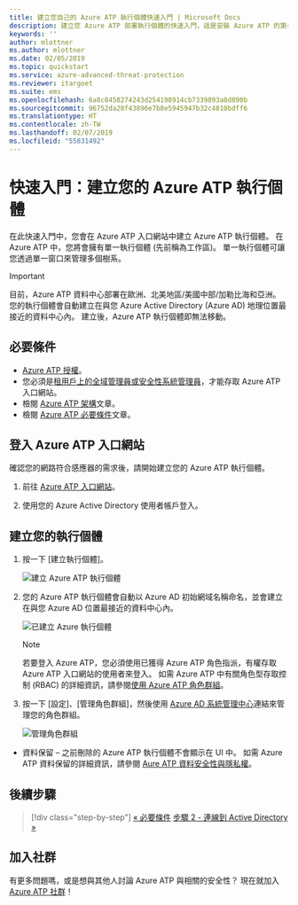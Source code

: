 ```yaml
---
title: 建立您自己的 Azure ATP 執行個體快速入門 | Microsoft Docs
description: 建立您 Azure ATP 部署執行個體的快速入門，這是安裝 Azure ATP 的第一步。
keywords: ''
author: mlottner
ms.author: mlottner
ms.date: 02/05/2019
ms.topic: quickstart
ms.service: azure-advanced-threat-protection
ms.reviewer: itargoet
ms.suite: ems
ms.openlocfilehash: 6a8c8458274243d254198914cb7339893a8d890b
ms.sourcegitcommit: 96752da28f43896e7b8e5945947b32c4810bdff6
ms.translationtype: HT
ms.contentlocale: zh-TW
ms.lasthandoff: 02/07/2019
ms.locfileid: "55831492"
---
```

# <a name="quickstart-create-your-azure-atp-instance"></a>快速入門：建立您的 Azure ATP 執行個體

在此快速入門中，您會在 Azure ATP 入口網站中建立 Azure ATP 執行個體。 在 Azure ATP 中，您將會擁有單一執行個體 (先前稱為工作區)。 單一執行個體可讓您透過單一窗口來管理多個樹系。

> [!IMPORTANT]
> 目前，Azure ATP 資料中心部署在歐洲、北美地區/美國中部/加勒比海和亞洲。 您的執行個體會自動建立在與您 Azure Active Directory (Azure AD) 地理位置最接近的資料中心內。 建立後，Azure ATP 執行個體即無法移動。

## <a name="prerequisites"></a>必要條件

- [Azure ATP 授權](atp-technical-faq.md#licensing-and-privacy)。
- 您必須是[租用戶上的全域管理員或安全性系統管理員](https://docs.microsoft.com/azure/active-directory/users-groups-roles/directory-assign-admin-roles#available-roles)，才能存取 Azure ATP 入口網站。
- 檢閱 [Azure ATP 架構](atp-architecture.md)文章。
- 檢閱 [Azure ATP 必要條件](atp-prerequisites.md)文章。 

## <a name="sign-in-to-the-azure-atp-portal"></a>登入 Azure ATP 入口網站

確認您的網路符合感應器的需求後，請開始建立您的 Azure ATP 執行個體。

1. 前往 [Azure ATP 入口網站](https://portal.atp.azure.com)。

2. 使用您的 Azure Active Directory 使用者帳戶登入。

## <a name="create-your-instance"></a>建立您的執行個體

1. 按一下 [建立執行個體]。 

    ![建立 Azure ATP 執行個體](media/create-instance.png)

2. 您的 Azure ATP 執行個體會自動以 Azure AD 初始網域名稱命名，並會建立在與您 Azure AD 位置最接近的資料中心內。 

    ![已建立 Azure 執行個體](media/instance-created.png)

    > [!NOTE]
    > 若要登入 Azure ATP，您必須使用已獲得 Azure ATP 角色指派，有權存取 Azure ATP 入口網站的使用者來登入。 如需 Azure ATP 中有關角色型存取控制 (RBAC) 的詳細資訊，請參閱[使用 Azure ATP 角色群組](atp-role-groups.md)。
 
3. 按一下 [設定]、[管理角色群組]，然後使用 [Azure AD 系統管理中心](https://docs.microsoft.com/azure/active-directory/active-directory-assign-admin-roles-azure-portal)連結來管理您的角色群組。

    ![管理角色群組](media/creation-manage-role-groups.png)

- 資料保留 – 之前刪除的 Azure ATP 執行個體不會顯示在 UI 中。 如需 Azure ATP 資料保留的詳細資訊，請參閱 [Aure ATP 資料安全性與隱私權](atp-privacy-compliance.md)。

## <a name="next-steps"></a>後續步驟

> [!div class="step-by-step"]
> [« 必要條件](atp-prerequisites.md)
> [步驟 2 - 連線到 Active Directory »](install-atp-step2.md)

## <a name="join-the-community"></a>加入社群

有更多問題嗎，或是想與其他人討論 Azure ATP 與相關的安全性？ 現在就加入 [Azure ATP 社群](https://aka.ms/azureatpcommunity)！

